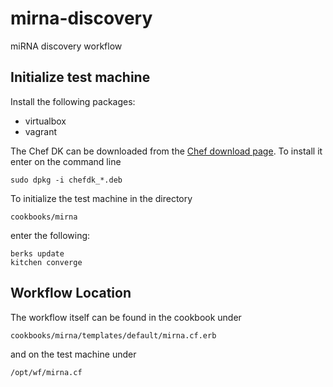 # mirna-discovery
miRNA discovery workflow

## Initialize test machine

Install the following packages:

- virtualbox
- vagrant

The Chef DK can be downloaded from the [Chef download page](https://downloads.chef.io/chef-dk/).
To install it enter on the command line

    sudo dpkg -i chefdk_*.deb

To initialize the test machine in the directory

    cookbooks/mirna

enter the following:

    berks update
    kitchen converge


## Workflow Location

The workflow itself can be found in the cookbook under

    cookbooks/mirna/templates/default/mirna.cf.erb
    
and on the test machine under

    /opt/wf/mirna.cf
